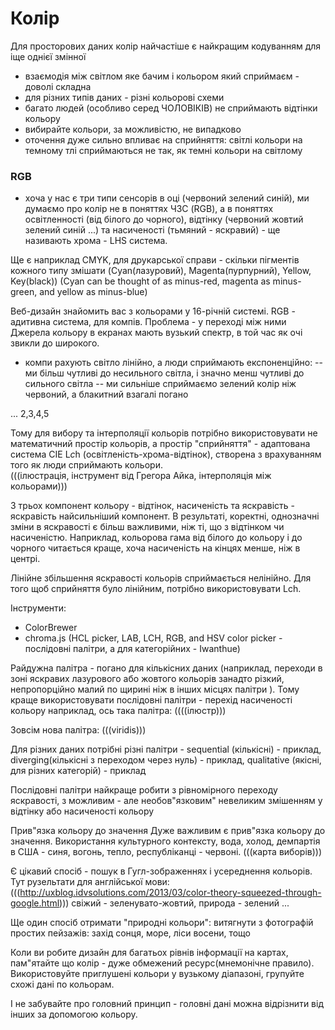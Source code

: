 # Колір

Для просторових даних колір найчастіше є найкращим кодуванням для іще однієї змінної
- взаємодія між світлом яке бачим і кольором який сприймаєм - доволі складна
- для різних типів даних - різні кольорові схеми
- багато людей (особливо серед ЧОЛОВІКІВ) не сприймають відтінки кольору
- вибирайте кольори, за можливістю, не випадково
- оточення дуже сильно впливає на сприйняття: світлі кольори на темному тлі сприймаються не так, як темні кольори на світлому

### RGB
- хоча у нас є три типи сенсорів в оці (червоний зелений синій), ми думаємо про колір не в поняттях ЧЗС (RGB), а в поняттях освітленності (від білого до чорного), відтінку (червоний жовтий зелений синій ...) та насиченості (тьмяний - яскравий) - ще називають хрома - LHS система.

Ще є наприклад CMYK, для друкарської справи - скільки пігментів кожного типу змішати 
(Cyan(лазуровий), Magenta(пурпурний), Yellow, Key(black))
(Cyan can be thought of as minus-red, magenta as minus-green, and yellow as minus-blue)

Веб-дизайн знайомить вас з кольорами у 16-річній системі. 
RGB - адитивна система, для компів. Проблема - у переході між ними
Джерела кольору в екранах мають вузький спектр, в той час як очі звикли до широкого.
- компи рахують світло лінійно, а люди сприймають експоненційно:
-- ми більш чутливі до несильного світла, і значно менш чутливі до сильного світла
-- ми сильніше сприймаємо зелений колір ніж червоний, а блакитний взагалі погано

... 2,3,4,5

Тому для вибору та інтерполяції кольорів потрібно використовувати не математичний простір кольорів, а простір "сприйняття"  - адаптована система CIE L*c*h (освітленість-хрома-відтінок), створена з врахуванням того як люди сприймають кольори.  
(((ілюстрація, інструмент від Грегора Айка, інтерполяція між кольорами)))


З трьох компонент кольору - відтінок, насиченість та яскравість - яскравість найсильніший компонент. В результаті, коректні, однозначні зміни в яскравості є більш важливими, ніж ті, що з відтінком чи насиченістю. Наприклад, кольорова гама від білого до кольору і до чорного читається краще, хоча насиченість на кінцях менше, ніж в центрі.


Лінійне збільшення яскравості кольорів сприймається нелінійно. Для того щоб сприйняття було лінійним, потрібно використовувати Lch. 

Інструменти:
- ColorBrewer
- chroma.js (HCL picker, LAB, LCH, RGB, and HSV color picker - послідовні палітри, а для категорійних - Iwanthue)

    

Райдужна палітра - погано для кількісних даних (наприклад, переходи в зоні яскравих 
лазурового або жовтого кольорів занадто різкий, непропорційно малий по щирині ніж в інших місцях палітри ). Тому краще використовувати послідовні палітри - перехід насиченості кольору наприклад, ось така палітра: ((((ілюстр)))

Зовсім нова палітра: (((viridis))) 


Для різних даних потрібні різні палітри - sequential (кількісні) - приклад, diverging(кількісні з переходом через нуль) - приклад, qualitative (якісні, для різних категорій) - приклад


Послідовні палітри найкраще робити з рівномірного переходу яскравості, з можливим - але необов"язковим" невеликим змішенням у відтінку або насиченості кольору


Прив"язка кольору до значення
Дуже важливим є прив"язка кольору до значення. Використання культурного контексту,
вода, холод, демпартія в США - синя, вогонь, тепло, республіканці - червоні. 
(((карта виборів)))

Є цікавий спосіб - пошук в Гугл-зображеннях і усереднення кольорів. Тут рузельтати для англійської мови: (((http://uxblog.idvsolutions.com/2013/03/color-theory-squeezed-through-google.html))) 
свіжий - зеленувато-жовтий,
природа - зелений
...

Ще один спосіб отримати "природні кольори": витягнути з фотографій простих пейзажів: захід сонця, море, ліси восени, тощо

Коли ви робите дизайн для багатьох рівнів інформації на картах, пам"ятайте що колір - дуже обмежений ресурс(мнемонічне правило). Використовуйте приглушені кольори у вузькому діапазоні, групуйте схожі дані по кольорам.

І не забувайте про головний принцип - головні дані можна відрізнити від інших за допомогою кольору.
